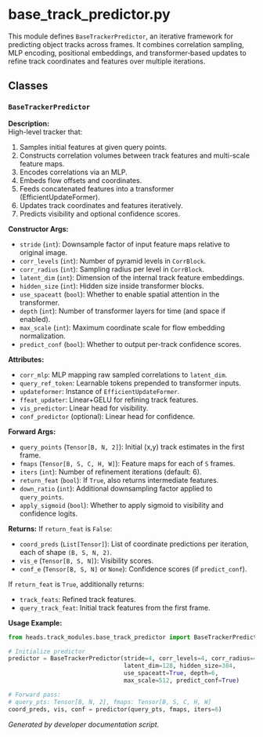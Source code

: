 # base_track_predictor.py

This module defines `BaseTrackerPredictor`, an iterative framework for predicting object tracks across frames. It combines correlation sampling, MLP encoding, positional embeddings, and transformer‐based updates to refine track coordinates and features over multiple iterations.

## Classes

### `BaseTrackerPredictor`
**Description:**  
High-level tracker that:
1. Samples initial features at given query points.
2. Constructs correlation volumes between track features and multi-scale feature maps.
3. Encodes correlations via an MLP.
4. Embeds flow offsets and coordinates.
5. Feeds concatenated features into a transformer (EfficientUpdateFormer).
6. Updates track coordinates and features iteratively.
7. Predicts visibility and optional confidence scores.

**Constructor Args:**
- `stride` (`int`): Downsample factor of input feature maps relative to original image.
- `corr_levels` (`int`): Number of pyramid levels in `CorrBlock`.
- `corr_radius` (`int`): Sampling radius per level in `CorrBlock`.
- `latent_dim` (`int`): Dimension of the internal track feature embeddings.
- `hidden_size` (`int`): Hidden size inside transformer blocks.
- `use_spaceatt` (`bool`): Whether to enable spatial attention in the transformer.
- `depth` (`int`): Number of transformer layers for time (and space if enabled).
- `max_scale` (`int`): Maximum coordinate scale for flow embedding normalization.
- `predict_conf` (`bool`): Whether to output per-track confidence scores.

**Attributes:**
- `corr_mlp`: MLP mapping raw sampled correlations to `latent_dim`.
- `query_ref_token`: Learnable tokens prepended to transformer inputs.
- `updateformer`: Instance of `EfficientUpdateFormer`.
- `ffeat_updater`: Linear+GELU for refining track features.
- `vis_predictor`: Linear head for visibility.
- `conf_predictor` (optional): Linear head for confidence.

**Forward Args:**
- `query_points` (`Tensor[B, N, 2]`): Initial (x,y) track estimates in the first frame.
- `fmaps` (`Tensor[B, S, C, H, W]`): Feature maps for each of `S` frames.
- `iters` (`int`): Number of refinement iterations (default: 6).
- `return_feat` (`bool`): If `True`, also returns intermediate features.
- `down_ratio` (`int`): Additional downsampling factor applied to `query_points`.
- `apply_sigmoid` (`bool`): Whether to apply sigmoid to visibility and confidence logits.

**Returns:**
If `return_feat` is `False`:
- `coord_preds` (`List[Tensor]`): List of coordinate predictions per iteration, each of shape `(B, S, N, 2)`.
- `vis_e` (`Tensor[B, S, N]`): Visibility scores.
- `conf_e` (`Tensor[B, S, N]` or `None`): Confidence scores (if `predict_conf`).

If `return_feat` is `True`, additionally returns:
- `track_feats`: Refined track features.
- `query_track_feat`: Initial track features from the first frame.

**Usage Example:**
```python
from heads.track_modules.base_track_predictor import BaseTrackerPredictor

# Initialize predictor
predictor = BaseTrackerPredictor(stride=4, corr_levels=4, corr_radius=4,
                                 latent_dim=128, hidden_size=384,
                                 use_spaceatt=True, depth=6,
                                 max_scale=512, predict_conf=True)

# Forward pass:
# query_pts: Tensor[B, N, 2], fmaps: Tensor[B, S, C, H, W]
coord_preds, vis, conf = predictor(query_pts, fmaps, iters=6)
```

*Generated by developer documentation script.*